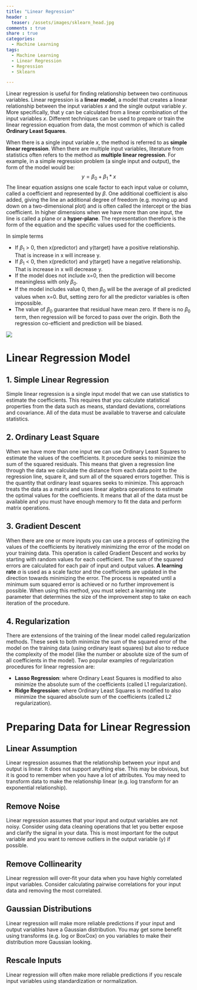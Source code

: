 ```yaml
---
title: "Linear Regression"
header :
  teaser: /assets/images/sklearn_head.jpg
comments : true
share : true
categories:
  - Machine Learning
tags:
  - Machine Learning
  - Linear Regression
  - Regression
  - Sklearn

---
```


Linear regression is useful for finding relationship between two continuous variables. Linear regression is a **linear model**, a model that creates a linear relationship between the input variables $x$ and the single output variable $y$. More specifically, that y can be calculated from a linear combination of the input variables $x$. Different techniques can be used to prepare or train the linear regression equation from data, the most common of which is called **Ordinary Least Squares**. 

When there is a single input variable $x$, the method is referred to as **simple linear regression**. When there are multiple input variables, literature from statistics often refers to the method as **multiple linear regression**. For example, in a simple regression problem (a single input and output), the form of the model would be:
$$
y = \beta_0 + \beta_1*x
$$
The linear equation assigns one scale factor to each input value or column, called a coefficient and represented by $\beta$. One additional coefficient is also added, giving the line an additional degree of freedom (e.g. moving up and down on a two-dimensional plot) and is often called the intercept or the bias coefficient. In higher dimensions when we have more than one input, the line is called a plane or a **hyper-plane**. The representation therefore is the form of the equation and the specific values used for the coefficients.

In simple terms

- If $\beta_1$ > 0, then x(predictor) and y(target) have a positive relationship. That is increase in x will increase y.
- If $\beta_1$ < 0, then x(predictor) and y(target) have a negative relationship. That is increase in x will decrease y.
- If the model does not include x=0, then the prediction will become meaningless with only $\beta_0$. 
- If the model includes value 0, then $\beta_0$ will be the average of all predicted values when x=0. But, setting zero for all the predictor variables is often impossible.
- The value of $\beta_0$ guarantee that residual have mean zero. If there is no $\beta_0$ term, then regression will be forced to pass over the origin. Both the regression co-efficient and prediction will be biased.

![](https://external-content.duckduckgo.com/iu/?u=http%3A%2F%2Fimage.slideserve.com%2F523137%2Flinear-regression36-l.jpg&f=1&nofb=1)

# Linear Regression Model

## 1. Simple Linear Regression

Simple linear regression is a single input model that we can use statistics to estimate the coefficients. This requires that you calculate statistical properties from the data such as means, standard deviations, correlations and covariance. All of the data must be available to traverse and calculate statistics.

## 2. Ordinary Least Square

When we have more than one input we can use Ordinary Least Squares to estimate the values of the coefficients. It procedure seeks to minimize the sum of the squared residuals. This means that given a regression line through the data we calculate the distance from each data point to the regression line, square it, and sum all of the squared errors together. This is the quantity that ordinary least squares seeks to minimize. This approach treats the data as a matrix and uses linear algebra operations to estimate the optimal values for the coefficients. It means that all of the data must be available and you must have enough memory to fit the data and perform matrix operations.

## 3. Gradient Descent

When there are one or more inputs you can use a process of optimizing the values of the coefficients by iteratively minimizing the error of the model on your training data. This operation is called Gradient Descent and works by starting with random values for each coefficient. The sum of the squared errors are calculated for each pair of input and output values. **A learning rate** $\alpha$ is used as a scale factor and the coefficients are updated in the direction towards minimizing the error. The process is repeated until a minimum sum squared error is achieved or no further improvement is possible. When using this method, you must select a learning rate parameter that determines the size of the improvement step to take on each iteration of the procedure.

## 4. Regularization

There are extensions of the training of the linear model called regularization methods. These seek to both minimize the sum of the squared error of the model on the training data (using ordinary least squares) but also to reduce the complexity of the model (like the number or absolute size of the sum of all coefficients in the model). Two popular examples of regularization procedures for linear regression are:

- **Lasso Regression**: where Ordinary Least Squares is modified to also minimize the absolute sum of the coefficients (called L1 regularization).
- **Ridge Regression**: where Ordinary Least Squares is modified to also minimize the squared absolute sum of the coefficients (called L2 regularization).

# Preparing Data for Linear Regression

## Linear Assumption

Linear regression assumes that the relationship between your input and output is linear. It does not support anything else. This may be obvious, but it is good to remember when you have a lot of attributes. You may need to transform data to make the relationship linear (e.g. log transform for an exponential relationship).

## Remove Noise 

Linear regression assumes that your input and output variables are not noisy. Consider using data cleaning operations that let you better expose and clarify the signal in your data. This is most important for the output variable and you want to remove outliers in the output variable (y) if possible.

## Remove Collinearity

Linear regression will over-fit your data when you have highly correlated input variables. Consider calculating pairwise correlations for your input data and removing the most correlated.

## Gaussian Distributions

Linear regression will make more reliable predictions if your input and output variables have a Gaussian distribution. You may get some benefit using transforms (e.g. log or BoxCox) on you variables to make their distribution more Gaussian looking.

## Rescale Inputs 

Linear regression will often make more reliable predictions if you rescale input variables using standardization or normalization.